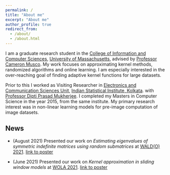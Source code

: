 ```yaml
---
permalink: /
title: "About me"
excerpt: "About me"
author_profile: true
redirect_from: 
  - /about/
  - /about.html
---
```


I am a graduate research student in the [College of Information and Computer Sciences](https://www.cics.umass.edu/), [University of Massachusetts](https://www.umass.edu/), advised by [Professor Cameron Musco](https://www.cameronmusco.com). My work focuses on approximating kernel methods, randomized algorithms and online learning. I am especially interested in the over-reaching goal of finding adaptive kernel functions for large datasets.

Prior to this I worked as Visiting Researcher in [Electronics and Communication Sciences Unit](https://www.isical.ac.in/~ecsu), [Indian Statistical Institute, Kolkata](https://www.isical.ac.in). with [Professor Dipti Prasad Mukherjee](https://www.isical.ac.in/~dipti/). I completed my Masters in Computer Science in the year 2015, from the same institute. My primary research interest was in non-linear learning models for pre-image computation of image datasets.

## News

* (August 2021) Presented our work on *Estimating eigenvalues of symmetric indefinite matrices using random submatrices* at [WALD(O) 2021](https://waldo2021.github.io/). [link to poster](https://drive.google.com/file/d/1YiBQzSQ7trBYcctzdalm0E1A6d7HbjUB/view?usp=sharing)

* (June 2021) Presented our work on *Kernel approximation in sliding window models* at [WOLA 2021](https://www.local-algorithms.com/). [link to poster](https://www.local-algorithms.com/posters/archan.pdf)
